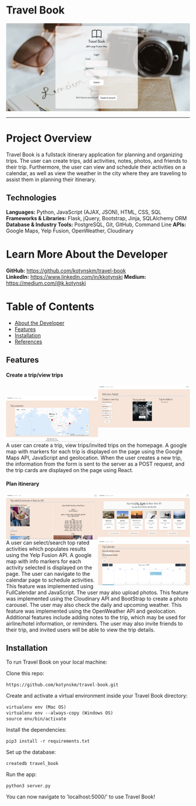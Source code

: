 # Travel Book

<img src="/static/img/login.png">

***

# Project Overview
Travel Book is a fullstack itinerary application for planning and organizing trips. The user can create trips, add activities, notes, photos, and friends to their trip. Furthermore, the user can view and schedule their activities on a calendar, as well as view the weather in the city where they are traveling to assist them in planning their itinerary.

## Technologies
**Languages:** Python, JavaScript (AJAX, JSON), HTML, CSS, SQL  
**Frameworks & Libraries:** Flask, jQuery, Bootstrap, Jinja, SQLAlchemy ORM  
**Database & Industry Tools:** PostgreSQL, Git, GitHub, Command Line
**APIs:** Google Maps, Yelp Fusion, OpenWeather, Cloudinary

# <a name="about"></a>Learn More About the Developer
**GitHub:** https://github.com/kotynskm/travel-book  
**LinkedIn:** https://www.linkedin.com/in/kkotynski
**Medium:** https://medium.com/@k.kotynski

# Table of Contents
- [About the Developer](#about)
- [Features](#features)
- [Installation](#installation)
- [References](#references)

## <a name="features"></a>Features
#### Create a trip/view trips
<img src="/static/img/homepage.png" align="right" width="50%">
<p>&nbsp;</p>
<img src="/static/img/homepage-map.png" align="right" width="50%">
A user can create a trip, view trips/invited trips on the homepage. A google map with markers for each trip is displayed on the page using the Google Maps API, JavaScript and geolocation. When the user creates a new trip, the information from the form is sent to the server as a POST request, and the trip cards are displayed on the page using React.

#### Plan itinerary
<img src="/static/img/tripitinerarycards.png" align="right" width="50%">
<img src="/static/img/activities.png" align="right" width="50%">
<img src="/static/img/calendar.png" align="right" width="50%">
A user can select/search top rated activities which populates results using the Yelp Fusion API. A google map with info markers for each activity selected is displayed on the page. The user can navigate to the calendar page to schedule activities. This feature was implemented using FullCalendar and JavaScript. The user may also upload photos. This feature was implemented using the Cloudinary API and BootStrap to create a photo carousel. The user may also check the daily and upcoming weather. This feature was implemented using the OpenWeather API and geolocation. Additional features include adding notes to the trip, which may be used for airline/hotel information, or reminders. The user may also invite friends to their trip, and invited users will be able to view the trip details.

## <a name="installation"></a>Installation
To run Travel Book on your local machine:

Clone this repo:
```
https://github.com/kotynskm/travel-book.git
```

Create and activate a virtual environment inside your Travel Book directory:
```
virtualenv env (Mac OS)
virtualenv env --always-copy (Windows OS)
source env/bin/activate
```

Install the dependencies:
```
pip3 install -r requirements.txt
```

Set up the database:

```
createdb travel_book
```

Run the app:

```
python3 server.py
```

You can now navigate to 'localhost:5000/' to use Travel Book!






